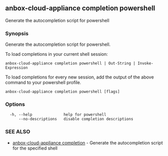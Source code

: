 ## anbox-cloud-appliance completion powershell

Generate the autocompletion script for powershell

### Synopsis

Generate the autocompletion script for powershell.

To load completions in your current shell session:

	anbox-cloud-appliance completion powershell | Out-String | Invoke-Expression

To load completions for every new session, add the output of the above command
to your powershell profile.


```
anbox-cloud-appliance completion powershell [flags]
```

### Options

```
  -h, --help              help for powershell
      --no-descriptions   disable completion descriptions
```

### SEE ALSO

* [anbox-cloud-appliance completion](anbox-cloud-appliance_completion.md)	 - Generate the autocompletion script for the specified shell

